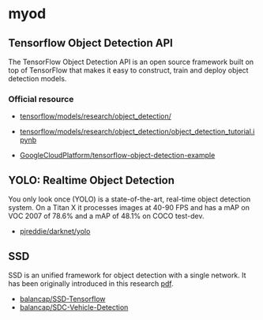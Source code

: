 # myod

## Tensorflow Object Detection API
The TensorFlow Object Detection API is an open source framework built on top of TensorFlow that makes it easy to construct, train and deploy object detection models.

### Official resource
* [tensorflow/models/research/object_detection/](https://github.com/tensorflow/models/tree/master/research/object_detection#tensorflow-object-detection-api)

* [tensorflow/models/research/object_detection/object_detection_tutorial.ipynb](https://github.com/tensorflow/models/blob/master/research/object_detection/object_detection_tutorial.ipynb)

* [GoogleCloudPlatform/tensorflow-object-detection-example](https://github.com/GoogleCloudPlatform/tensorflow-object-detection-example)


## YOLO: Realtime Object Detection
You only look once (YOLO) is a state-of-the-art, real-time object detection system. On a Titan X it processes images at 40-90 FPS and has a mAP on VOC 2007 of 78.6% and a mAP of 48.1% on COCO test-dev.

* [pjreddie/darknet/yolo](https://pjreddie.com/darknet/yolo/)

## SSD
SSD is an unified framework for object detection with a single network. It has been originally introduced in this research [pdf](http://arxiv.org/abs/1512.02325).
* [balancap/SSD-Tensorflow](https://github.com/balancap/SSD-Tensorflow)
* [balancap/SDC-Vehicle-Detection](https://github.com/balancap/SDC-Vehicle-Detection)
